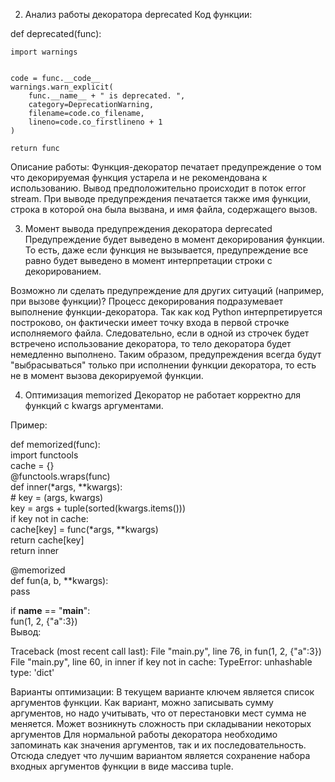 2. Анализ работы декоратора deprecated
Код функции:

def deprecated(func):  
    
    import warnings
    
    
    code = func.__code__
    warnings.warn_explicit(
        func.__name__ + " is deprecated. ",
        category=DeprecationWarning,
        filename=code.co_filename,
        lineno=code.co_firstlineno + 1
    )
    
    return func
Описание работы: Функция-декоратор печатает предупреждение о том что декорируемая функция устарела и не рекомендована к использованию. Вывод предположительно происходит в поток error stream. При выводе предупреждения печатается также имя функции, строка в которой она была вызвана, и имя файла, содержащего вызов.

3. Момент вывода предупреждения декоратора deprecated
Предупреждение будет выведено в момент декорирования функции. То есть, даже если функция не вызывается, предупреждение все равно будет выведено в момент интерпретации строки с декорированием.

Возможно ли сделать предупреждение для других ситуаций (например, при вызове функции)? Процесс декорирования подразумевает выполнение функции-декоратора. Так как код Python интерпретируется построково, он фактически имеет точку входа в первой строчке исполняемого файла. Следовательно, если в одной из строчек будет встречено использование декоратора, то тело декоратора будет немедленно выполнено. Таким образом, предупреждения всегда будут "выбрасываться" только при исполнении функции декоратора, то есть не в момент вызова декорируемой функции.

4. Оптимизация memorized
Декоратор не работает корректно для функций с kwargs аргументами.
  
Пример:
  
def memorized(func):  
    import functools  
     cache = {}  
     @functools.wraps(func)  
     def inner(*args, **kwargs):  
      # key = (args, kwargs)  
      key = args + tuple(sorted(kwargs.items()))  
     if key not in cache:  
       cache[key] = func(*args, **kwargs)  
          return cache[key]  
      return inner  


@memorized  
def fun(a, b, **kwargs):  
  pass  
  

if __name__ == "__main__":  
  fun(1, 2, {"a":3})  
Вывод:  

Traceback (most recent call last):
  File "main.py", line 76, in <module>
    fun(1, 2, {"a":3})
  File "main.py", line 60, in inner
    if key not in cache:
TypeError: unhashable type: 'dict'  
    
Варианты оптимизации: В текущем варианте ключем является список аргументов функции. Как вариант, можно записывать сумму аргументов, но надо учитывать, что от перестановки мест сумма не меняется.
Может возникнуть сложность при складывании некоторых аргументов
Для нормальной работы декоратора необходимо запоминать как значения аргументов, так и их последовательность. Отсюда следует что лучшим вариантом является сохранение набора входных аргументов функции в виде массива tuple.

